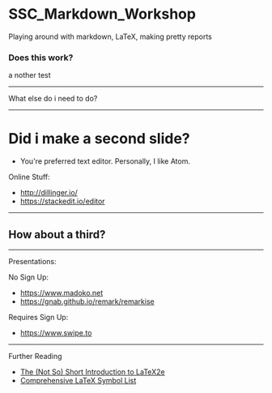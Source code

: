 # SSC_Markdown_Workshop
Playing around with markdown, LaTeX, making pretty reports

### Does this work?

a nother test

***

What else do i need to do?

---

# Did i make a second slide?
* You're preferred text editor. Personally, I like Atom.

Online Stuff:
* http://dillinger.io/
* https://stackedit.io/editor
---

## How about a third?

---
Presentations:

No Sign Up:
* https://www.madoko.net
* https://gnab.github.io/remark/remarkise

Requires Sign Up:
* https://www.swipe.to

---
Further Reading

*  [The (Not So) Short Introduction to LaTeX2e](http://mirrors.rit.edu/CTAN/info/lshort/english/lshort.pdf)
* [Comprehensive LaTeX Symbol List](http://bay.uchicago.edu/tex-archive/info/symbols/comprehensive/symbols-letter.pdf)
